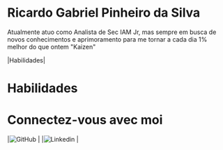 # Ricardo Gabriel Pinheiro da Silva

Atualmente atuo como Analista de Sec IAM Jr, mas sempre em busca de novos conhecimentos e aprimoramento para me tornar a cada dia 1% melhor do que ontem "Kaizen"

|Habilidades|

# Habilidades


# Connectez-vous avec moi

|![GitHub](https://github.com/RicarDevv)
|
|![Linkedin](https://www.linkedin.com/in/ricardo-gabriel-pinheiro-da-silva-8b228094/)
|
